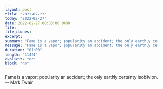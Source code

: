 ```yaml
---
layout: post
title: "2022-02-27"
today: "2022-02-27"
date: 2022-02-27 00:00:00 0000
file:
file_itunes:
excerpt:
summary: "Fame is a vapor; popularity an accident; the only earthly certainty isoblivion. -- Mark Twain"
message: "Fame is a vapor; popularity an accident; the only earthly certainty isoblivion. -- Mark Twain"
duration: "01:00"
length: "11444"
explicit: "no"
block: "no"
---
```

Fame is a vapor; popularity an accident; the only earthly certainty isoblivion. -- Mark Twain

